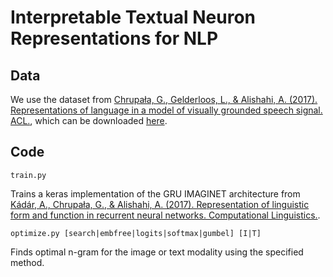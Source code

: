 # Interpretable Textual Neuron Representations for NLP

## Data
We use the dataset from [Chrupała, G., Gelderloos, L., & Alishahi, A. (2017). Representations of language in a model of visually grounded speech signal. ACL.](http://www.aclweb.org/anthology/P17-1057), which can be downloaded [here](https://zenodo.org/record/804392/files/data.tgz).

## Code

`train.py`

Trains a keras implementation of the GRU IMAGINET architecture from [Kádár, A., Chrupała, G., & Alishahi, A. (2017). Representation of linguistic form and function in recurrent neural networks. Computational Linguistics.](http://www.aclweb.org/anthology/J17-4003). 

`optimize.py [search|embfree|logits|softmax|gumbel] [I|T]`

Finds optimal n-gram for the image or text modality using the specified method.
